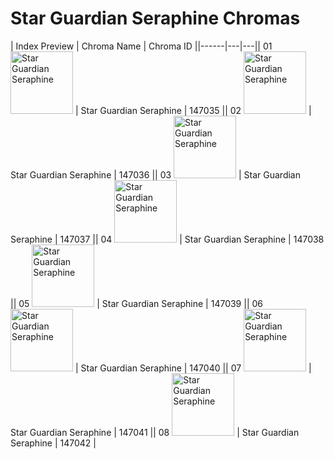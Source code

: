# Star Guardian Seraphine Chromas

| Index  Preview | Chroma Name | Chroma ID ||------|---|---|| 01  <img src='https://raw.communitydragon.org/latest/plugins/rcp-be-lol-game-data/global/default/v1/champion-chroma-images/147/147035.png' alt='Star Guardian Seraphine' width='100'> | Star Guardian Seraphine | 147035 || 02  <img src='https://raw.communitydragon.org/latest/plugins/rcp-be-lol-game-data/global/default/v1/champion-chroma-images/147/147036.png' alt='Star Guardian Seraphine' width='100'> | Star Guardian Seraphine | 147036 || 03  <img src='https://raw.communitydragon.org/latest/plugins/rcp-be-lol-game-data/global/default/v1/champion-chroma-images/147/147037.png' alt='Star Guardian Seraphine' width='100'> | Star Guardian Seraphine | 147037 || 04  <img src='https://raw.communitydragon.org/latest/plugins/rcp-be-lol-game-data/global/default/v1/champion-chroma-images/147/147038.png' alt='Star Guardian Seraphine' width='100'> | Star Guardian Seraphine | 147038 || 05  <img src='https://raw.communitydragon.org/latest/plugins/rcp-be-lol-game-data/global/default/v1/champion-chroma-images/147/147039.png' alt='Star Guardian Seraphine' width='100'> | Star Guardian Seraphine | 147039 || 06  <img src='https://raw.communitydragon.org/latest/plugins/rcp-be-lol-game-data/global/default/v1/champion-chroma-images/147/147040.png' alt='Star Guardian Seraphine' width='100'> | Star Guardian Seraphine | 147040 || 07  <img src='https://raw.communitydragon.org/latest/plugins/rcp-be-lol-game-data/global/default/v1/champion-chroma-images/147/147041.png' alt='Star Guardian Seraphine' width='100'> | Star Guardian Seraphine | 147041 || 08  <img src='https://raw.communitydragon.org/latest/plugins/rcp-be-lol-game-data/global/default/v1/champion-chroma-images/147/147042.png' alt='Star Guardian Seraphine' width='100'> | Star Guardian Seraphine | 147042 |
